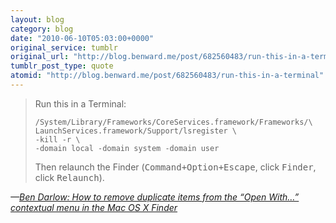 ```yaml
---
layout: blog
category: blog
date: "2010-06-10T05:03:00+0000"
original_service: tumblr
original_url: "http://blog.benward.me/post/682560483/run-this-in-a-terminal"
tumblr_post_type: quote
atomid: "http://blog.benward.me/post/682560483/run-this-in-a-terminal"
---
```

> Run this in a Terminal:
> 
>     /System/Library/Frameworks/CoreServices.framework/Frameworks/\
>     LaunchServices.framework/Support/lsregister \
>     -kill -r \
>     -domain local -domain system -domain user 
> 
> 
> Then relaunch the Finder (<kbd>Command+Option+Escape</kbd>, click <kbd>Finder</kbd>, click <kbd>Relaunch</kbd>).

<cite>—<a href="http://stumble.kapowaz.net/post/680114025/how-to-remove-duplicate-items-from-the-open-with" class="tumblr_blog">Ben Darlow: How to remove duplicate items from the “Open With…” contextual menu in the Mac OS X Finder</a></cite>